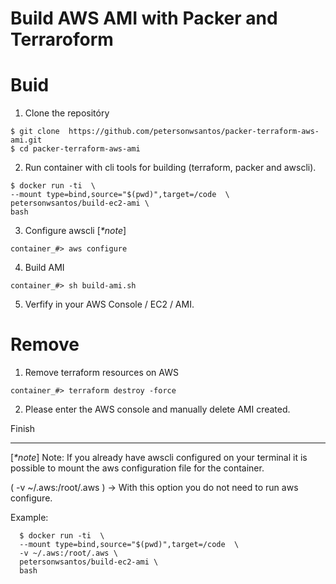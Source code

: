 # Build AWS AMI with Packer and Terraroform


Buid 
======

1. Clone the repositóry

```
$ git clone  https://github.com/petersonwsantos/packer-terraform-aws-ami.git
$ cd packer-terraform-aws-ami

```

2. Run container with cli tools for building (terraform, packer and awscli).
```  
$ docker run -ti  \
--mount type=bind,source="$(pwd)",target=/code  \
petersonwsantos/build-ec2-ami \
bash
```

3. Configure awscli  [_*note_]
```
container_#> aws configure
```

4. Build AMI
```
container_#> sh build-ami.sh

```
5. Verfify in your AWS Console / EC2 / AMI.



Remove 
=======

1. Remove terraform resources on AWS

```
container_#> terraform destroy -force
```
2. Please enter the AWS console and manually delete AMI created. 


Finish

----------

[_*note_] Note: If you already have awscli configured on your terminal it is possible to mount the aws configuration file for the container.

( -v ~/.aws:/root/.aws ) -> With this option you do not need to run aws configure.

Example:

```  
  $ docker run -ti  \
  --mount type=bind,source="$(pwd)",target=/code  \
  -v ~/.aws:/root/.aws \
  petersonwsantos/build-ec2-ami \
  bash

  ```
